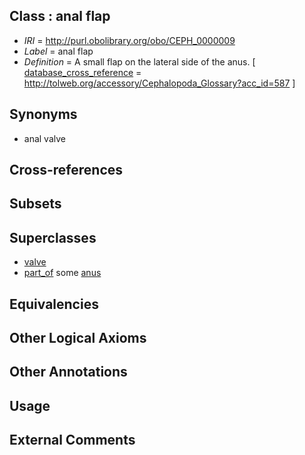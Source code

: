 
## Class : anal flap

 * *IRI* = http://purl.obolibrary.org/obo/CEPH_0000009
 * *Label* = anal flap
 * *Definition* = A small flap on the lateral side of the anus. [ [database_cross_reference](../../ef/oboInOwl#hasDbXref.md) = http://tolweb.org/accessory/Cephalopoda_Glossary?acc_id=587 ]

## Synonyms

 * anal valve

## Cross-references


## Subsets


## Superclasses

 * [valve](../../UBERON/78/UBERON_0003978.md)
 * [part_of](../../BFO/50/BFO_0000050.md) some [anus](../../UBERON/45/UBERON_0001245.md)

## Equivalencies


## Other Logical Axioms


## Other Annotations


## Usage


## External Comments

